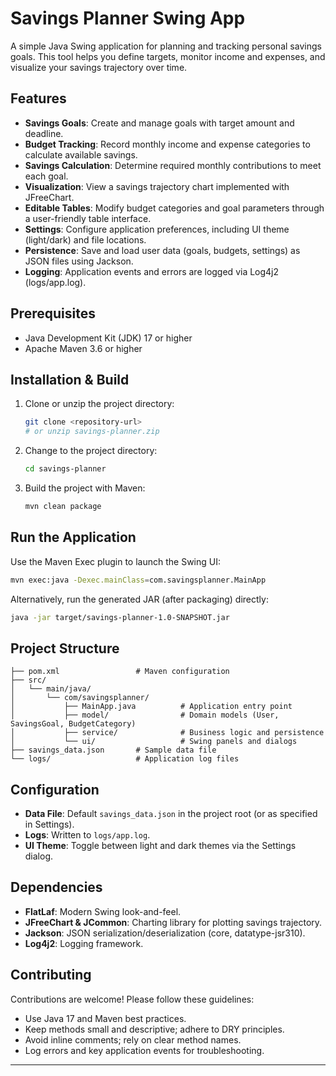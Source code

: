# Savings Planner Swing App

A simple Java Swing application for planning and tracking personal savings goals. This tool helps you define targets, monitor income and expenses, and visualize your savings trajectory over time.

## Features

* **Savings Goals**: Create and manage goals with target amount and deadline.
* **Budget Tracking**: Record monthly income and expense categories to calculate available savings.
* **Savings Calculation**: Determine required monthly contributions to meet each goal.
* **Visualization**: View a savings trajectory chart implemented with JFreeChart.
* **Editable Tables**: Modify budget categories and goal parameters through a user-friendly table interface.
* **Settings**: Configure application preferences, including UI theme (light/dark) and file locations.
* **Persistence**: Save and load user data (goals, budgets, settings) as JSON files using Jackson.
* **Logging**: Application events and errors are logged via Log4j2 (logs/app.log).

## Prerequisites

* Java Development Kit (JDK) 17 or higher
* Apache Maven 3.6 or higher

## Installation & Build

1. Clone or unzip the project directory:

   ```bash
   git clone <repository-url>
   # or unzip savings-planner.zip
   ```
2. Change to the project directory:

   ```bash
   cd savings-planner
   ```
3. Build the project with Maven:

   ```bash
   mvn clean package
   ```

## Run the Application

Use the Maven Exec plugin to launch the Swing UI:

```bash
mvn exec:java -Dexec.mainClass=com.savingsplanner.MainApp
```

Alternatively, run the generated JAR (after packaging) directly:

```bash
java -jar target/savings-planner-1.0-SNAPSHOT.jar
```

## Project Structure

```
├── pom.xml                 # Maven configuration
├── src/
│   └── main/java/
│       └── com/savingsplanner/
│           ├── MainApp.java          # Application entry point
│           ├── model/                # Domain models (User, SavingsGoal, BudgetCategory)
│           ├── service/              # Business logic and persistence
│           └── ui/                   # Swing panels and dialogs
├── savings_data.json       # Sample data file
└── logs/                   # Application log files
```

## Configuration

* **Data File**: Default `savings_data.json` in the project root (or as specified in Settings).
* **Logs**: Written to `logs/app.log`.
* **UI Theme**: Toggle between light and dark themes via the Settings dialog.

## Dependencies

* **FlatLaf**: Modern Swing look-and-feel.
* **JFreeChart & JCommon**: Charting library for plotting savings trajectory.
* **Jackson**: JSON serialization/deserialization (core, datatype-jsr310).
* **Log4j2**: Logging framework.

## Contributing

Contributions are welcome! Please follow these guidelines:

* Use Java 17 and Maven best practices.
* Keep methods small and descriptive; adhere to DRY principles.
* Avoid inline comments; rely on clear method names.
* Log errors and key application events for troubleshooting.

---

